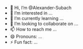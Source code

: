 - 👋 Hi, I’m @Alexander-Subach
- 👀 I’m interested in ...
- 🌱 I’m currently learning ...
- 💞️ I’m looking to collaborate on ...
- 📫 How to reach me ...
- 😄 Pronouns: ...
- ⚡ Fun fact: ...

<!---
Alexander-Subach/Alexander-Subach is a ✨ special ✨ repository because its `README.md` (this file) appears on your GitHub profile.
You can click the Preview link to take a look at your changes.
--->
